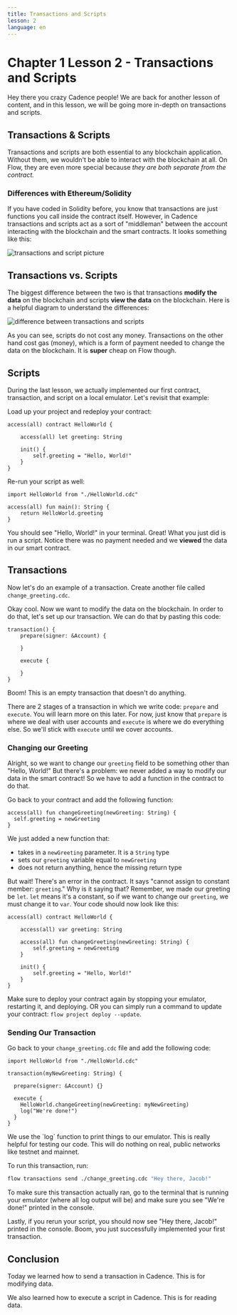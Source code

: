 ```yaml
---
title: Transactions and Scripts
lesson: 2
language: en
---
```


<script>
  import Notice from '$lib/components/atoms/Notice.svelte';  
</script>

# Chapter 1 Lesson 2 - Transactions and Scripts

Hey there you crazy Cadence people! We are back for another lesson of content, and in this lesson, we will be going more in-depth on transactions and scripts.

## Transactions & Scripts

Transactions and scripts are both essential to any blockchain application. Without them, we wouldn't be able to interact with the blockchain at all. On Flow, they are even more special because *they are both separate from the contract.* 

### Differences with Ethereum/Solidity

If you have coded in Solidity before, you know that transactions are just functions you call inside the contract itself. However, in Cadence transactions and scripts act as a sort of "middleman" between the account interacting with the blockchain and the smart contracts. It looks something like this:

<img src="/courses/beginner-cadence/sctsworkflow.png" alt="transactions and script picture" size="400" />

## Transactions vs. Scripts

The biggest difference between the two is that transactions **modify the data** on the blockchain and scripts **view the data** on the blockchain. Here is a helpful diagram to understand the differences:

<img src="/courses/beginner-cadence/transactionvscript.png" alt="difference between transactions and scripts" size="400" />

As you can see, scripts do not cost any money. Transactions on the other hand cost gas (money), which is a form of payment needed to change the data on the blockchain. It is **super** cheap on Flow though.

## Scripts

During the last lesson, we actually implemented our first contract, transaction, and script on a local emulator. Let's revisit that example:

Load up your project and redeploy your contract:

```cadence
access(all) contract HelloWorld {

    access(all) let greeting: String

    init() {
        self.greeting = "Hello, World!"
    }
}
```

Re-run your script as well:

```cadence
import HelloWorld from "./HelloWorld.cdc"

access(all) fun main(): String {
    return HelloWorld.greeting
}
```

You should see "Hello, World!" in your terminal. Great! What you just did is run a script. Notice there was no payment needed and we **viewed** the data in our smart contract.

## Transactions

Now let's do an example of a transaction. Create another file called `change_greeting.cdc`.

Okay cool. Now we want to modify the data on the blockchain. In order to do that, let's set up our transaction. We can do that by pasting this code:

```cadence
transaction() {
    prepare(signer: &Account) {

    }

    execute {

    }
}
```

Boom! This is an empty transaction that doesn't do anything. 

There are 2 stages of a transaction in which we write code: `prepare` and `execute`. You will learn more on this later. For now, just know that `prepare` is where we deal with user accounts and `execute` is where we do everything else. So we'll stick with `execute` until we cover accounts.

### Changing our Greeting

Alright, so we want to change our `greeting` field to be something other than "Hello, World!" But there's a problem: we never added a way to modify our data in the smart contract! So we have to add a function in the contract to do that.

Go back to your contract and add the following function:

```cadence
access(all) fun changeGreeting(newGreeting: String) {
  self.greeting = newGreeting
}
```

We just added a new function that:
- takes in a `newGreeting` parameter. It is a `String` type
- sets our `greeting` variable equal to `newGreeting`
- does not return anything, hence the missing return type

But wait! There's an error in the contract. It says "cannot assign to constant member: `greeting`." Why is it saying that? Remember, we made our greeting be `let`. `let` means it's a constant, so if we want to change our `greeting`, we must change it to `var`. Your code should now look like this:

```cadence
access(all) contract HelloWorld {

    access(all) var greeting: String

    access(all) fun changeGreeting(newGreeting: String) {
        self.greeting = newGreeting
    }

    init() {
        self.greeting = "Hello, World!"
    }
}
```

Make sure to deploy your contract again by stopping your emulator, restarting it, and deploying. OR you can simply run a command to update your contract: `flow project deploy --update`.

### Sending Our Transaction

Go back to your `change_greeting.cdc` file and add the following code:

```cadence
import HelloWorld from "./HelloWorld.cdc"

transaction(myNewGreeting: String) {

  prepare(signer: &Account) {}

  execute {
    HelloWorld.changeGreeting(newGreeting: myNewGreeting)
    log("We're done!")
  }
}
```

<Notice type="note">
    We use the `log` function to print things to our emulator. This is really helpful for testing our code. This will do nothing on real, public networks like testnet and mainnet.
</Notice>

To run this transaction, run:

```bash
flow transactions send ./change_greeting.cdc "Hey there, Jacob!"
```

To make sure this transaction actually ran, go to the terminal that is running your emulator (where all log output will be) and make sure you see "We're done!" printed in the console.

Lastly, if you rerun your script, you should now see "Hey there, Jacob!" printed in the console. Boom, you just successfully implemented your first transaction.

## Conclusion

Today we learned how to send a transaction in Cadence. This is for modifying data.

We also learned how to execute a script in Cadence. This is for reading data.